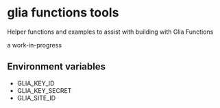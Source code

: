 # glia functions tools

Helper functions and examples to assist with building with Glia Functions

a work-in-progress 

## Environment variables

* GLIA_KEY_ID
* GLIA_KEY_SECRET
* GLIA_SITE_ID